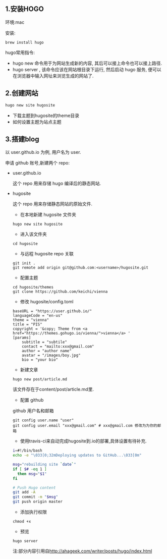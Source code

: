 ## 1.安装HOGO

环境:mac

安装:

```shell
brew install hugo
```

hugo常用指令:

- hugo new 命令用于为网站生成新的内容, 其后可以接上命令也可以接上路径.
- hugo server , 该命令应该在网站根目录下运行, 然后启动 hugo 服务, 便可以在浏览器中输入网址来浏览生成的网站了.

## 2.创建网站

```bash
hugo new site hugosite
```

- 下载主题到hugosite的theme目录
- 如何设置主题为站点主题

## 3.搭建blog

以 user.github.io 为例, 用户名为 user.

申请 github 账号,新建两个 repo:

- user.github.io

  这个 repo 用来存储 hugo 编译后的静态网站.

- hugosite

  这个 repo 用来存储静态网站的原始文件.

  - 在本地新建 hugosite 文件夹

  ```shell
  hugo new site hugosite
  ```

  - 进入该文件夹

  ```shell
  cd hugosite
  ```

  - 与远程 hugosite repo 关联

  ```shell
  git init .
  git remote add origin git@github.com:<username>/hugosite.git
  ```

  - 配置主题

  ```shell
  cd hugosite/themes
  git clone https://github.com/keichi/vienna
  ```

  - 修改 hugosite/config.toml 

  ```shell
  baseURL = "https://user.github.io/"
  languageCode = "en-us"
  theme = "vienna"
  title = "PIS"
  copyright = '&copy; Theme from <a href="https://themes.gohugo.io/vienna/">vienna</a> '
  [params]
      subtitle = "subtile"
      contact = "mailto:xxx@gmail.com"
      author = "author name"
      avatar = "/images/boy.jpg"
      bio = "your bio"
  ```

  - 新建文章

  ```shell
  hugo new post/article.md
  ```

  该文件存在于content/post/article.md里.

  - 配置 github

  github 用户名和邮箱

  ```shell
  git config user.name "user"
  git config user.email "xxx@gmail.com" # xxx@gmail.com 修改为为你的邮箱
  ```

  - 使用travis-ci来自动完成hugosite到.io的部署,具体设置有待补充.

  ```bash
  i=#!/bin/bash
  echo -e "\033[0;32mDeploying updates to GitHub...\033[0m"
  
  msg="rebuilding site `date`"
  if [ $# -eq 1 ]
    then msg="$1"
  fi
  
  # Push Hugo content
  git add -A
  git commit -m "$msg"
  git push origin master
  ```

  - 添加执行权限

  ```shell
  chmod +x
  ```

  - 预览

  ```shell
  hugo server
  ```



  注:部分内容引用自<http://ahageek.com/writer/posts/hugo/index.html>